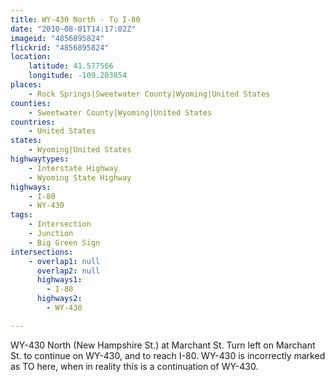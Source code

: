 ```yaml
---
title: WY-430 North - To I-80
date: "2010-08-01T14:17:02Z"
imageid: "4856895824"
flickrid: "4856895824"
location:
    latitude: 41.577566
    longitude: -109.203854
places:
    - Rock Springs|Sweetwater County|Wyoming|United States
counties:
    - Sweetwater County|Wyoming|United States
countries:
    - United States
states:
    - Wyoming|United States
highwaytypes:
    - Interstate Highway
    - Wyoming State Highway
highways:
    - I-80
    - WY-430
tags:
    - Intersection
    - Junction
    - Big Green Sign
intersections:
    - overlap1: null
      overlap2: null
      highways1:
        - I-80
      highways2:
        - WY-430

---
```

WY-430 North (New Hampshire St.) at Marchant St.  Turn left on Marchant St. to continue on WY-430, and to reach I-80.  WY-430 is incorrectly marked as TO here, when in reality this is a continuation of WY-430.